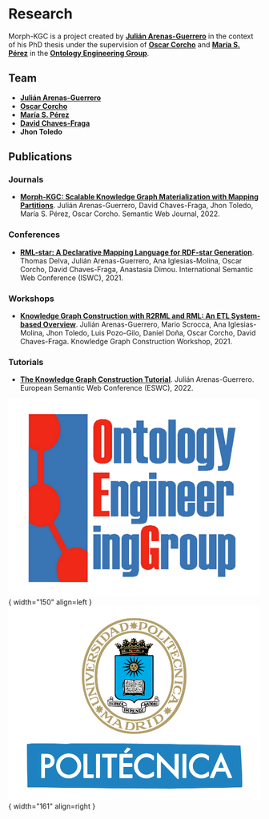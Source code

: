 # Research

Morph-KGC is a project created by **[Julián Arenas-Guerrero](https://orcid.org/0000-0002-3029-6469)** in the context of his PhD thesis under the supervision of **[Oscar Corcho](https://orcid.org/0000-0002-9260-0753)** and **[María S. Pérez](https://www.datsi.fi.upm.es/~mperez/)** in the **[Ontology Engineering Group](https://oeg.fi.upm.es/)**.

## Team

- **[Julián Arenas-Guerrero](https://orcid.org/0000-0002-3029-6469)**
- **[Oscar Corcho](https://orcid.org/0000-0002-9260-0753)**
- **[María S. Pérez](https://www.datsi.fi.upm.es/~mperez/)**
- **[David Chaves-Fraga](https://davidchavesfraga.com/)**
- **Jhon Toledo**

## Publications

### Journals

- **[Morph-KGC: Scalable Knowledge Graph Materialization with Mapping Partitions](http://www.semantic-web-journal.net/system/files/swj3135.pdf)**. Julián Arenas-Guerrero, David Chaves-Fraga, Jhon Toledo, María S. Pérez, Oscar Corcho. Semantic Web Journal, 2022.

### Conferences

- **[RML-star: A Declarative Mapping Language for RDF-star Generation](http://ceur-ws.org/Vol-2980/paper374.pdf)**. Thomas Delva, Julián Arenas-Guerrero, Ana Iglesias-Molina, Oscar Corcho, David Chaves-Fraga, Anastasia Dimou. International Semantic Web Conference (ISWC), 2021.

### Workshops

- **[Knowledge Graph Construction with R2RML and RML: An ETL System-based Overview](http://ceur-ws.org/Vol-2873/paper11.pdf)**. Julián Arenas-Guerrero, Mario Scrocca, Ana Iglesias-Molina, Jhon Toledo, Luis Pozo-Gilo, Daniel Doña, Oscar Corcho, David Chaves-Fraga. Knowledge Graph Construction Workshop, 2021.

### Tutorials

- **[The Knowledge Graph Construction Tutorial](https://w3id.org/kg-construct/costdkg-eswc-tutorial)**. Julián Arenas-Guerrero. European Semantic Web Conference (ESWC), 2022.

![OEG](assets/logo-oeg.png){ width="150" align=left } ![UPM](assets/logo-upm.png){ width="161" align=right }

